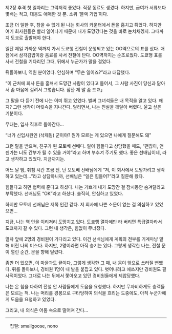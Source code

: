제2장 추격
  첫 일자리는 그럭저럭 좋았다. 직장 동료도 생겼다. 하지만, 급여가 서류보다 몇배는 적고, 대응도 애매한 것 뿐. 소위 ‘블랙 기업’이다.
 
  조금 더 일한 후, 참을 수 없게 된 나는 회사의 카운터에서 돈을 훔치고 튀었다. 하지만 여기 회사원들은 빨리 일어나기 때문에 내가 도망갔다는 것을 바로 눈치채겠지. 그때까지 도쿄로 출발해야 한다.
 
  일단 제일 가까운 역까지 가서 도쿄행 전철이 운행되고 있는 OO역으로의 표를 샀다. 매점에서 삼각김밥이랑 음료를 사서 전철에 탄다. OO역까지는 순조로웠다. 도쿄행 표를 사서 전철을 기다리던 그때, 뒤에서 누군가가 말을 걸었다.

  뒤돌아보니, 역원 분이었다. 안심하며 “무슨 일이죠?”라고 대답했다.

  “이 근처에 회사 돈을 훔쳐서 도망간 사람이 있다고 들어서, 그 사람 사진이 당신과 닮아서 좀 마음에 걸려서 그렇습니다. 잠깐 제 말 좀 드ㄹ」

  그 말을 다 듣기 전에 나는 이미 뛰고 있었다. 벌써 그녀석들은 내 목적을 알고 있다. 왜지? 그런 생각이 머릿속을 지나간다. 달리면서, 나는 진실을 깨달아 버렸다. 울고 싶은 기분이다.

  무대는, 입사 직후로 돌아간다…

  “너가 신입사원인 (삭제됨) 군이야? 뭔가 모르는 게 있으면 나에게 질문해도 돼”

  그런 말을 받으며, 친구가 된 모토베 선배다. 일이 힘들다고 상담했을 때도, “괜찮아, 언젠가는 너도 간부가 될 수 있을 거야”라고 하며 부추겨 주기도 했다. 좋은 선배님이네, 라고 생각하고 있었다. 지금까지는.

  어느 날 밤, 취침 시간 조금 전, 난 모토베 선배님에게 “저, 이 회사에서 도망가려고 생각하고 있는데…”라고 상담하니까, 선배님은 “일은 힘들어?”라고 질문해 왔다.

  힘들다고 하면 협력해 준다고 하셨다. 나는 기쁘게 내가 도망간 걸 잠시동안 숨겨달라고 부탁했다. 선배님도 “OK”라고 하셨다. 솔직히, 안심하고 있었다.

  하지만 모토베 선배님은 저쪽 인간 같다. 저 회사에 나쁜 소문이 없는 걸 의심하고 있었으면…

  지금, 나는 역 안을 이리저리 도망치고 있다. 도쿄행 열차에만 타 버리면 특급열차라서 도쿄까지 갈 수 있다. 그런 내 생각은, 힘없이 무너졌다.

  열차 앞에 2명의 경비원이 기다리고 있다. 이건 선배님에게 계획의 전부를 기계마냥 말해 버린 나의 미스다. 하지만, 2명이라면 아직 승기는 있다. 그렇게 생각한 나는, 전철 문이 열린 순간, 문을 향해 달렸다.

  좀만 더 있으면, 이 마을과도 끝이다, 그렇게 생각한 그 때, 내 몸이 앞으로 쓰러질 뻔했다. 뒤를 돌아보니, 경비원 1명이 내 발을 붙잡고 있다. 벗어나려고 애쓰지만 경비원도 필사적이었다. 그대로 나는 뒤에서 쫓아오고 있던 경비원들에게 제압당했다.

  나는 온 힘을 다하여 전철 안 사람들에게 도움을 요청했다. 하지만 무자비하게도 승객들은 모르는 척. 나는 머리를 경봉으로 구타당하여 의식을 흐리는 도중에도, 아직 누군가에게 도움을 요청하고 있었다.

  그리고, 내 의식은 어둠 속으로 떨어져 간다…

---
　집필: smallgoose, nono
